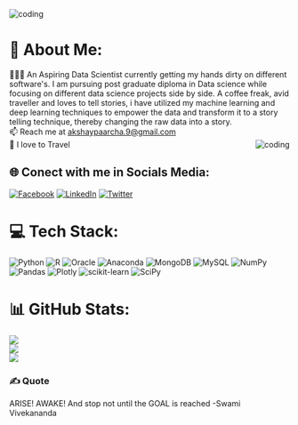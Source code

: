 <img align="central" alt="coding" widht="200" src="https://media.licdn.com/dms/image/C4D12AQESj72-s5gEKg/article-cover_image-shrink_600_2000/0/1626753867110?e=2147483647&v=beta&t=Kf7YAuwZtyCGYLNch-Mgc5eOC-7h7uL_dnBAIgsAFRQ">


# 💫 About Me:
👨🏻‍💻 An Aspiring Data Scientist currently getting my hands dirty on different software's. I am pursuing post graduate diploma in Data science while focusing on different data science projects side by side. A coffee freak, avid traveller and loves to tell stories, i have utilized my machine learning and deep learning techniques to empower the data and transform it to a story telling technique, thereby changing the raw data into a story.<br>📫 Reach me at akshaypaarcha.9@gmail.com<br>🚀 I love to Travel
<img align="right" alt="coding" widht="200" src="https://user-images.githubusercontent.com/55389276/140866485-8fb1c876-9a8f-4d6a-98dc-08c4981eaf70.gif">

## 🌐 Conect with me in Socials Media:
[![Facebook](https://img.shields.io/badge/Facebook-%231877F2.svg?logo=Facebook&logoColor=white)](https://facebook.com/akshayparcha) [![LinkedIn](https://img.shields.io/badge/LinkedIn-%230077B5.svg?logo=linkedin&logoColor=white)](https://linkedin.com/in/akshayparcha) [![Twitter](https://img.shields.io/badge/Twitter-%231DA1F2.svg?logo=Twitter&logoColor=white)](https://twitter.com/akshaypaarcha) 

# 💻 Tech Stack:
![Python](https://img.shields.io/badge/python-3670A0?style=for-the-badge&logo=python&logoColor=ffdd54) ![R](https://img.shields.io/badge/r-%23276DC3.svg?style=for-the-badge&logo=r&logoColor=white) ![Oracle](https://img.shields.io/badge/Oracle-F80000?style=for-the-badge&logo=oracle&logoColor=white) ![Anaconda](https://img.shields.io/badge/Anaconda-%2344A833.svg?style=for-the-badge&logo=anaconda&logoColor=white) ![MongoDB](https://img.shields.io/badge/MongoDB-%234ea94b.svg?style=for-the-badge&logo=mongodb&logoColor=white) ![MySQL](https://img.shields.io/badge/mysql-%2300f.svg?style=for-the-badge&logo=mysql&logoColor=white) ![NumPy](https://img.shields.io/badge/numpy-%23013243.svg?style=for-the-badge&logo=numpy&logoColor=white) ![Pandas](https://img.shields.io/badge/pandas-%23150458.svg?style=for-the-badge&logo=pandas&logoColor=white) ![Plotly](https://img.shields.io/badge/Plotly-%233F4F75.svg?style=for-the-badge&logo=plotly&logoColor=white) ![scikit-learn](https://img.shields.io/badge/scikit--learn-%23F7931E.svg?style=for-the-badge&logo=scikit-learn&logoColor=white) ![SciPy](https://img.shields.io/badge/SciPy-%230C55A5.svg?style=for-the-badge&logo=scipy&logoColor=%white)
# 📊 GitHub Stats:
![](https://github-readme-stats.vercel.app/api?username=Akshaypaarcha&theme=blue-green&hide_border=false&include_all_commits=true&count_private=true)<br/>
![](https://github-readme-streak-stats.herokuapp.com/?user=Akshaypaarcha&theme=blue-green&hide_border=false)<br/>
![](https://github-readme-stats.vercel.app/api/top-langs/?username=Akshaypaarcha&theme=blue-green&hide_border=false&include_all_commits=true&count_private=true&layout=compact)
### ✍️ Quote
ARISE! AWAKE! And stop not until the GOAL is reached -Swami Vivekananda

